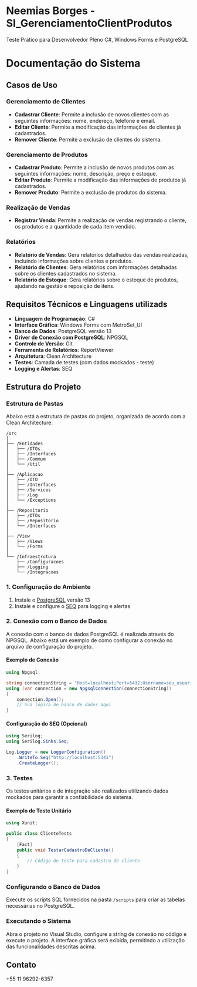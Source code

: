 # Neemias Borges - SI_GerenciamentoClientProdutos
Teste Prático para Desenvolvedor Pleno C#, Windows Forms e PostgreSQL

# Documentação do Sistema

## Casos de Uso 

### Gerenciamento de Clientes
- **Cadastrar Cliente**: Permite a inclusão de novos clientes com as seguintes informações: nome, endereço, telefone e email.
- **Editar Cliente**: Permite a modificação das informações de clientes já cadastrados.
- **Remover Cliente**: Permite a exclusão de clientes do sistema.

### Gerenciamento de Produtos
- **Cadastrar Produto**: Permite a inclusão de novos produtos com as seguintes informações: nome, descrição, preço e estoque.
- **Editar Produto**: Permite a modificação das informações de produtos já cadastrados.
- **Remover Produto**: Permite a exclusão de produtos do sistema.

### Realização de Vendas
- **Registrar Venda**: Permite a realização de vendas registrando o cliente, os produtos e a quantidade de cada item vendido.

### Relatórios
- **Relatório de Vendas**: Gera relatórios detalhados das vendas realizadas, incluindo informações sobre clientes e produtos.
- **Relatório de Clientes**: Gera relatórios com informações detalhadas sobre os clientes cadastrados no sistema.
- **Relatório de Estoque**: Gera relatórios sobre o estoque de produtos, ajudando na gestão e reposição de itens.

## Requisitos Técnicos e Linguagens utilizads

- **Linguagem de Programação**: C#
- **Interface Gráfica**: Windows Forms com MetroSet_UI
- **Banco de Dados**: PostgreSQL versão 13
- **Driver de Conexão com PostgreSQL**: NPGSQL
- **Controle de Versão**: Git
- **Ferramenta de Relatórios**: ReportViewer
- **Arquitetura**: Clean Architecture
- **Testes**: Camada de testes (com dados mockados - teste)
- **Logging e Alertas**: SEQ

## Estrutura do Projeto

### Estrutura de Pastas

Abaixo está a estrutura de pastas do projeto, organizada de acordo com a Clean Architecture:

```
/src
│
├── /Entidades
│   ├── /DTOs
│   ├── /Interfaces
│   ├── /Commum
│   └── /Util
│
├── /Aplicacao
│   ├── /DTO
│   ├── /Interfaces
│   ├── /Services
│   ├── /Log
│   └── /Exceptions
│
├── /Repositorio
│   ├── /DTOs
│   ├── /Repositorio
│   └── /Interfaces
│
├── /View
│   ├── /Views
│   └── /Forms
│
└── /Infraestrutura
    ├── /Configuracoes
    ├── /Logging
    └── /Integracoes
```

### 1. Configuração do Ambiente
1. Instale o [PostgreSQL](https://www.postgresql.org/) versão 13
2. Instale e configure o [SEQ](https://datalust.co/seq) para logging e alertas
   
### 2. Conexão com o Banco de Dados
A conexão com o banco de dados PostgreSQL é realizada através do NPGSQL. Abaixo está um exemplo de como configurar a conexão no arquivo de configuração do projeto.

#### Exemplo de Conexão
```csharp
using Npgsql;

string connectionString = "Host=localhost;Port=5432;Username=seu_usuario;Password=sua_senha;Database=sua_base_de_dados";
using (var connection = new NpgsqlConnection(connectionString))
{
    connection.Open();
    // Sua lógica de banco de dados aqui
}
```
#### Configuração do SEQ (Opcional)
```csharp
using Serilog;
using Serilog.Sinks.Seq;

Log.Logger = new LoggerConfiguration()
    .WriteTo.Seq("http://localhost:5341")
    .CreateLogger();
```

### 3. Testes
Os testes unitários e de integração são realizados utilizando dados mockados para garantir a confiabilidade do sistema.

#### Exemplo de Teste Unitário
```csharp
using Xunit;

public class ClienteTests
{
    [Fact]
    public void TestarCadastroDeCliente()
    {
        // Código de teste para cadastro de cliente
    }
}
```

### Configurando o Banco de Dados
Execute os scripts SQL fornecidos na pasta `/scripts` para criar as tabelas necessárias no PostgreSQL.

### Executando o Sistema
Abra o projeto no Visual Studio, configure a string de conexão no código e execute o projeto. A interface gráfica será exibida, permitindo a utilização das funcionalidades descritas acima.

## Contato
+55 11 96292-6357
